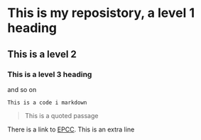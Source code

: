 # This is my reposistory, a level 1 heading
## This is a level 2
### This is a level 3 heading

and so on

```
This is a code i markdown
```
> This is a quoted passage

There is a link to [EPCC](http://www.epcc.ed.ac.uk).
This is an extra line
